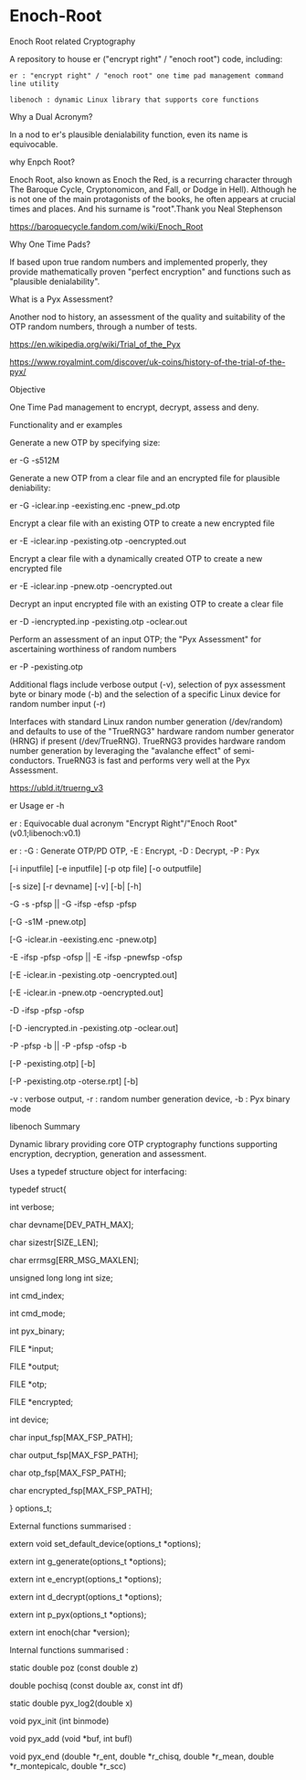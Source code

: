 # Enoch-Root
Enoch Root related Cryptography

A repository to house er ("encrypt right" / "enoch root") code, including:

	er : "encrypt right" / "enoch root" one time pad management command line utility

	libenoch : dynamic Linux library that supports core functions

Why a Dual Acronym?

In a nod to er's plausible denialability function, even its name is equivocable.

why Enpch Root?

Enoch Root, also known as Enoch the Red, is a recurring character through The Baroque Cycle, Cryptonomicon, and Fall, or Dodge in Hell). Although he is not one of the main protagonists of the books, he often appears at crucial times and places. And his surname is "root".Thank you Neal Stephenson

https://baroquecycle.fandom.com/wiki/Enoch_Root

Why One Time Pads?

If based upon true random numbers and implemented properly, they provide mathematically proven "perfect encryption" and functions such as "plausible denialability".

What is a Pyx Assessment?

Another nod to history, an assessment of the quality and suitability of the OTP random numbers, through a number of tests.

https://en.wikipedia.org/wiki/Trial_of_the_Pyx

https://www.royalmint.com/discover/uk-coins/history-of-the-trial-of-the-pyx/

Objective

One Time Pad management to encrypt, decrypt, assess and deny. 

Functionality and er examples

Generate a new OTP by specifying size:

er -G -s512M 

Generate a new OTP from a clear file and an encrypted file for plausible deniability:

er -G -iclear.inp -eexisting.enc -pnew_pd.otp

Encrypt a clear file with an existing OTP to create a new encrypted file

er -E -iclear.inp -pexisting.otp -oencrypted.out

Encrypt a clear file with a dynamically created OTP to create a new encrypted file

er -E -iclear.inp -pnew.otp -oencrypted.out

Decrypt an input encrypted file with an existing OTP to create a clear file

er -D -iencrypted.inp -pexisting.otp -oclear.out

Perform an assessment of an input OTP; the "Pyx Assessment" for ascertaining worthiness of random numbers

er -P -pexisting.otp

Additional flags include verbose output (-v), selection of pyx assessment byte or binary mode (-b) and the selection of a specific Linux device for random number input (-r)

Interfaces with standard Linux randon number generation (/dev/random) and defaults to use of the "TrueRNG3" hardware random number generator (HRNG) if present (/dev/TrueRNG). TrueRNG3 provides hardware random number generation by leveraging the "avalanche effect" of semi-conductors. TrueRNG3 is fast and performs very well at the Pyx Assessment.

https://ubld.it/truerng_v3


er Usage 
er -h

er : Equivocable dual acronym "Encrypt Right"/"Enoch Root" (v0.1;libenoch:v0.1)

er : -G : Generate OTP/PD OTP, -E : Encrypt, -D : Decrypt, -P : Pyx

[-i inputfile] [-e inputfile] [-p otp file] [-o outputfile]

[-s size] [-r devname] [-v] [-b| [-h]


-G -s<size BKMG> -pfsp || -G -ifsp -efsp -pfsp

[-G -s1M -pnew.otp]

[-G -iclear.in -eexisting.enc -pnew.otp]


-E -ifsp -pfsp -ofsp  || -E -ifsp -pnewfsp -ofsp

[-E -iclear.in -pexisting.otp -oencrypted.out]

[-E -iclear.in -pnew.otp -oencrypted.out]


-D -ifsp -pfsp -ofsp

[-D -iencrypted.in -pexisting.otp -oclear.out]


-P -pfsp -b || -P -pfsp -ofsp -b

[-P -pexisting.otp] [-b]

[-P -pexisting.otp -oterse.rpt] [-b]


-v : verbose output, -r : random number generation device, -b : Pyx binary mode


libenoch Summary

Dynamic library providing core OTP cryptography functions supporting encryption, decryption, generation and assessment. 

Uses a typedef structure object for interfacing:

typedef struct{ 

int	verbose;

char 	devname[DEV_PATH_MAX];

char	sizestr[SIZE_LEN];

char	errmsg[ERR_MSG_MAXLEN];

unsigned long long int  size;

int	cmd_index;

int	cmd_mode;

int	pyx_binary;

FILE	*input;

FILE	*output;

FILE	*otp;

FILE	*encrypted;

int	device;

char	input_fsp[MAX_FSP_PATH];

char	output_fsp[MAX_FSP_PATH];

char	otp_fsp[MAX_FSP_PATH];

char	encrypted_fsp[MAX_FSP_PATH];

} options_t;


External functions summarised :

extern void set_default_device(options_t *options);

extern int g_generate(options_t *options);

extern int e_encrypt(options_t *options);

extern int d_decrypt(options_t *options);

extern int p_pyx(options_t *options);

extern int enoch(char *version);


Internal functions summarised :

static double poz (const double z)

double pochisq (const double ax, const int df)

static double pyx_log2(double x)

void pyx_init (int binmode)

void pyx_add (void *buf, int bufl)

void pyx_end (double *r_ent, double *r_chisq, double *r_mean, double *r_montepicalc, double *r_scc)

